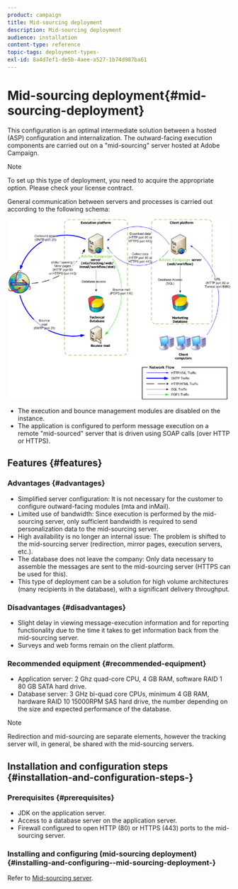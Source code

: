 ```yaml
---
product: campaign
title: Mid-sourcing deployment
description: Mid-sourcing deployment
audience: installation
content-type: reference
topic-tags: deployment-types-
exl-id: 8a4d7ef1-de5b-4aee-a527-1b74d987ba61
---
```

# Mid-sourcing deployment{#mid-sourcing-deployment}

This configuration is an optimal intermediate solution between a hosted (ASP) configuration and internalization. The outward-facing execution components are carried out on a "mid-sourcing" server hosted at Adobe Campaign.

>[!NOTE]
>
>To set up this type of deployment, you need to acquire the appropriate option. Please check your license contract.

General communication between servers and processes is carried out according to the following schema:

![](assets/s_ncs_install_midsourcing.png)

* The execution and bounce management modules are disabled on the instance.
* The application is configured to perform message execution on a remote "mid-sourced" server that is driven using SOAP calls (over HTTP or HTTPS).

## Features {#features}

### Advantages {#advantages}

* Simplified server configuration: It is not necessary for the customer to configure outward-facing modules (mta and inMail).
* Limited use of bandwidth: Since execution is performed by the mid-sourcing server, only sufficient bandwidth is required to send personalization data to the mid-sourcing server.
* High availability is no longer an internal issue: The problem is shifted to the mid-sourcing server (redirection, mirror pages, execution servers, etc.).
* The database does not leave the company: Only data necessary to assemble the messages are sent to the mid-sourcing server (HTTPS can be used for this).
* This type of deployment can be a solution for high volume architectures (many recipients in the database), with a significant delivery throughput.

### Disadvantages {#disadvantages}

* Slight delay in viewing message-execution information and for reporting functionality due to the time it takes to get information back from the mid-sourcing server.
* Surveys and web forms remain on the client platform.

### Recommended equipment {#recommended-equipment}

* Application server: 2 Ghz quad-core CPU, 4 GB RAM, software RAID 1 80 GB SATA hard drive.
* Database server: 3 GHz bi-quad core CPUs, minimum 4 GB RAM, hardware RAID 10 15000RPM SAS hard drive, the number depending on the size and expected performance of the database.

>[!NOTE]
>
>Redirection and mid-sourcing are separate elements, however the tracking server will, in general, be shared with the mid-sourcing servers.

## Installation and configuration steps {#installation-and-configuration-steps-}

### Prerequisites {#prerequisites}

* JDK on the application server.
* Access to a database server on the application server.
* Firewall configured to open HTTP (80) or HTTPS (443) ports to the mid-sourcing server.

### Installing and configuring (mid-sourcing deployment) {#installing-and-configuring--mid-sourcing-deployment-}

Refer to [Mid-sourcing server](../../installation/using/mid-sourcing-server.md).
